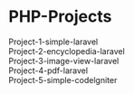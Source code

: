 # PHP-Projects

Project-1-simple-laravel<br>
Project-2-encyclopedia-laravel<br>
Project-3-image-view-laravel<br>
Project-4-pdf-laravel<br>
Project-5-simple-codelgniter<br>
